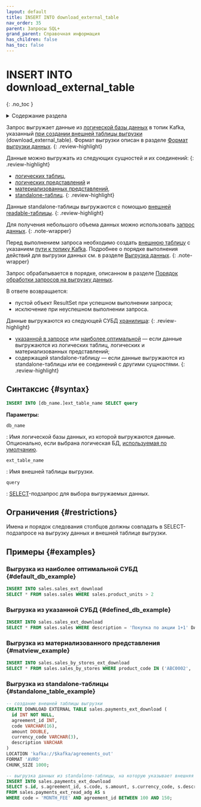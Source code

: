 ```yaml
---
layout: default
title: INSERT INTO download_external_table
nav_order: 35
parent: Запросы SQL+
grand_parent: Справочная информация
has_children: false
has_toc: false
---
```


# INSERT INTO download_external_table
{: .no_toc }

<details markdown="block">
  <summary>
    Содержание раздела
  </summary>
  {: .text-delta }
1. TOC
{:toc}
</details>

Запрос выгружает данные из [логической базы данных](../../../overview/main_concepts/logical_db/logical_db.md) 
в топик Kafka, указанный 
[при создании внешней таблицы выгрузки](../CREATE_DOWNLOAD_EXTERNAL_TABLE/CREATE_DOWNLOAD_EXTERNAL_TABLE.md) 
(download_external_table). Формат выгрузки описан в разделе
[Формат выгрузки данных](../../download_format/download_format.md).
{: .review-highlight}

Данные можно выгружать из следующих сущностей и их соединений:
{: .review-highlight}
* [логических таблиц](../../../overview/main_concepts/logical_table/logical_table.md), 
* [логических представлений](../../../overview/main_concepts/logical_view/logical_view.md) и 
* [материализованных представлений](../../../overview/main_concepts/materialized_view/materialized_view.md),
* [standalone-таблиц](../../../overview/main_concepts/standalone_table/standalone_table.md).
{: .review-highlight}

Данные standalone-таблицы выгружаются с помощью 
[внешней readable-таблицы](../../../overview/main_concepts/external_table/external_table.md#readable_table).
{: .review-highlight}

Для получения небольшого объема данных можно использовать 
[запрос данных](../../../working_with_system/data_reading/data_reading.md).
{: .note-wrapper}

Перед выполнением запроса необходимо создать [внешнюю таблицу](../../../overview/main_concepts/external_table/external_table.md)
с указанием [пути к топику Kafka](../../path_to_kafka_topic/path_to_kafka_topic.md). Подробнее о порядке 
выполнения действий для выгрузки данных см. в разделе [Выгрузка данных](../../../working_with_system/data_download/data_download.md).
{: .note-wrapper}

Запрос обрабатывается в порядке, описанном в разделе
[Порядок обработки запросов на выгрузку данных](../../../overview/interactions/download_processing/download_processing.md).

В ответе возвращается:
*   пустой объект ResultSet при успешном выполнении запроса;
*   исключение при неуспешном выполнении запроса.

Данные выгружаются из следующей СУБД [хранилища](../../../overview/main_concepts/data_storage/data_storage.md):
{: .review-highlight}
* [указанной в запросе](../../../reference/sql_plus_requests/SELECT/SELECT.md#param_datasource_type) или 
  [наиболее оптимальной](../../../working_with_system/data_reading/routing/routing.md) —
  если данные выгружаются из логических таблиц, логических и материализованных представлений;
* содержащей standalone-таблицу — если данные выгружаются из standalone-таблицы или ее соединений с другими сущностями.
{: .review-highlight}

## Синтаксис {#syntax}

```sql
INSERT INTO [db_name.]ext_table_name SELECT query
```

**Параметры:**

`db_name`

: Имя логической базы данных, из которой выгружаются данные. Опционально, если выбрана логическая БД, 
  [используемая по умолчанию](../../../working_with_system/other_features/default_db_set-up/default_db_set-up.md).

`ext_table_name`

: Имя внешней таблицы выгрузки.

`query`

: [SELECT](../SELECT/SELECT.md)-подзапрос для выбора выгружаемых данных.

## Ограничения {#restrictions}

Имена и порядок следования столбцов должны совпадать в SELECT-подзапросе на выгрузку данных и внешней таблице выгрузки.

## Примеры {#examples}

### Выгрузка из наиболее оптимальной СУБД {#default_db_example}

```sql
INSERT INTO sales.sales_ext_download
SELECT * FROM sales.sales WHERE sales.product_units > 2
```

### Выгрузка из указанной СУБД {#defined_db_example}

```sql
INSERT INTO sales.sales_ext_download 
SELECT * FROM sales.sales WHERE description = 'Покупка по акции 1+1' DATASOURCE_TYPE = 'adqm'
```

### Выгрузка из материализованного представления {#matview_example}

```sql
INSERT INTO sales.sales_by_stores_ext_download
SELECT * FROM sales.sales_by_stores WHERE product_code IN ('ABC0002', 'ABC0003', 'ABC0004') DATASOURCE_TYPE = 'adqm'
```

### Выгрузка из standalone-таблицы {#standalone_table_example}

```sql
-- создание внешней таблицы выгрузки
CREATE DOWNLOAD EXTERNAL TABLE sales.payments_ext_download (
  id INT NOT NULL,
  agreement_id INT,
  code VARCHAR(16),
  amount DOUBLE,
  currency_code VARCHAR(3),
  description VARCHAR
)
LOCATION 'kafka://$kafka/agreements_out'
FORMAT 'AVRO'
CHUNK_SIZE 1000;

-- выгрузка данных из standalone-таблицы, на которую указывает внешняя readable-таблица payments_ext_read_adg
INSERT INTO sales.payments_ext_download
SELECT s.id, s.agreement_id, s.code, s.amount, s.currency_code, s.description 
FROM sales.payments_ext_read_adg AS s 
WHERE code = 'MONTH_FEE' AND agreement_id BETWEEN 100 AND 150;
```